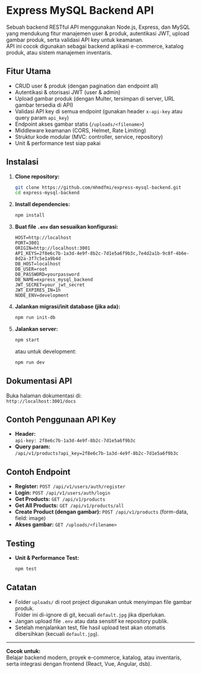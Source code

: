 # Express MySQL Backend API

Sebuah backend RESTful API menggunakan Node.js, Express, dan MySQL yang mendukung fitur manajemen user & produk, autentikasi JWT, upload gambar produk, serta validasi API key untuk keamanan.  
API ini cocok digunakan sebagai backend aplikasi e-commerce, katalog produk, atau sistem manajemen inventaris.

## Fitur Utama

- CRUD user & produk (dengan pagination dan endpoint all)
- Autentikasi & otorisasi JWT (user & admin)
- Upload gambar produk (dengan Multer, tersimpan di server, URL gambar tersedia di API)
- Validasi API key di semua endpoint (gunakan header `x-api-key` atau query param `api_key`)
- Endpoint akses gambar statis (`/uploads/<filename>`)
- Middleware keamanan (CORS, Helmet, Rate Limiting)
- Struktur kode modular (MVC: controller, service, repository)
- Unit & performance test siap pakai

## Instalasi

1. **Clone repository:**

   ```sh
   git clone https://github.com/mhmdfmi/express-mysql-backend.git
   cd express-mysql-backend
   ```

2. **Install dependencies:**

   ```sh
   npm install
   ```

3. **Buat file `.env` dan sesuaikan konfigurasi:**

   ```
   HOST=http://localhost
   PORT=3001
   ORIGIN=http://localhost:3001
   API_KEYS=2f8e6c7b-1a3d-4e9f-8b2c-7d1e5a6f9b3c,7e4d2a1b-9c8f-4b6e-8d2a-3f7c5e1a9b4d
   DB_HOST=localhost
   DB_USER=root
   DB_PASSWORD=yourpassword
   DB_NAME=express_mysql_backend
   JWT_SECRET=your_jwt_secret
   JWT_EXPIRES_IN=1h
   NODE_ENV=development
   ```

4. **Jalankan migrasi/init database (jika ada):**

   ```sh
   npm run init-db
   ```

5. **Jalankan server:**
   ```sh
   npm start
   ```
   atau untuk development:
   ```sh
   npm run dev
   ```

## Dokumentasi API

Buka halaman dokumentasi di:  
`http://localhost:3001/docs`

## Contoh Penggunaan API Key

- **Header:**  
  `api-key: 2f8e6c7b-1a3d-4e9f-8b2c-7d1e5a6f9b3c`
- **Query param:**  
  `/api/v1/products?api_key=2f8e6c7b-1a3d-4e9f-8b2c-7d1e5a6f9b3c`

## Contoh Endpoint

- **Register:** `POST /api/v1/users/auth/register`
- **Login:** `POST /api/v1/users/auth/login`
- **Get Products:** `GET /api/v1/products`
- **Get All Products:** `GET /api/v1/products/all`
- **Create Product (dengan gambar):** `POST /api/v1/products` (form-data, field: image)
- **Akses gambar:** `GET /uploads/<filename>`

## Testing

- **Unit & Performance Test:**
  ```sh
  npm test
  ```

## Catatan

- Folder `uploads/` di root project digunakan untuk menyimpan file gambar produk.  
  Folder ini di-ignore di git, kecuali `default.jpg` jika diperlukan.
- Jangan upload file `.env` atau data sensitif ke repository publik.
- Setelah menjalankan test, file hasil upload test akan otomatis dibersihkan (kecuali `default.jpg`).

---

**Cocok untuk:**  
Belajar backend modern, proyek e-commerce, katalog, atau inventaris, serta integrasi dengan frontend (React, Vue, Angular, dsb).
